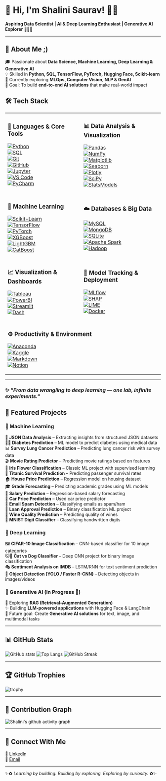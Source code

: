 # 🌟 Hi, I'm Shalini Saurav! 👩‍💻  
**Aspiring Data Scientist | AI & Deep Learning Enthusiast | Generative AI Explorer** 🧚🏻‍♀️

---

## 🚀 About Me ;)
  🎓 Passionate about **Data Science, Machine Learning, Deep Learning & Generative AI**  
  💡 Skilled in **Python, SQL, TensorFlow, PyTorch, Hugging Face, Scikit-learn**  
  🌱 Currently exploring **MLOps, Computer Vision, NLP & GenAI**  
  🎯 Goal: To build **end-to-end AI solutions** that make real-world impact  

## 🛠️ Tech Stack

<table>
<tr>
<td>

### 🐍 Languages & Core Tools  
[![Python](https://img.shields.io/badge/Python-3776AB?logo=python&logoColor=white)](https://www.python.org/)  
[![SQL](https://img.shields.io/badge/SQL-4479A1?logo=postgresql&logoColor=white)](https://www.postgresql.org/)  
[![Git](https://img.shields.io/badge/Git-F05032?logo=git&logoColor=white)](https://git-scm.com/)  
[![GitHub](https://img.shields.io/badge/GitHub-181717?logo=github&logoColor=white)](https://github.com/)  
[![Jupyter](https://img.shields.io/badge/Jupyter-F37626?logo=jupyter&logoColor=white)](https://jupyter.org/)  
[![VS Code](https://img.shields.io/badge/VS%20Code-0078D4?logo=visualstudiocode&logoColor=white)](https://code.visualstudio.com/)  
[![PyCharm](https://img.shields.io/badge/PyCharm-000000?logo=pycharm&logoColor=white)](https://www.jetbrains.com/pycharm/)

</td>
<td>

### 📊 Data Analysis & Visualization  
[![Pandas](https://img.shields.io/badge/Pandas-150458?logo=pandas&logoColor=white)](https://pandas.pydata.org/)  
[![NumPy](https://img.shields.io/badge/NumPy-013243?logo=numpy&logoColor=white)](https://numpy.org/)  
[![Matplotlib](https://img.shields.io/badge/Matplotlib-11557C?logo=plotly&logoColor=white)](https://matplotlib.org/)  
[![Seaborn](https://img.shields.io/badge/Seaborn-4C72B0?logo=python&logoColor=white)](https://seaborn.pydata.org/)  
[![Plotly](https://img.shields.io/badge/Plotly-3F4F75?logo=plotly&logoColor=white)](https://plotly.com/python/)  
[![SciPy](https://img.shields.io/badge/SciPy-8CAAE6?logo=scipy&logoColor=white)](https://scipy.org/)  
[![StatsModels](https://img.shields.io/badge/StatsModels-0C4B33?logo=python&logoColor=white)](https://www.statsmodels.org/)

</td>
</tr>

<tr>
<td>

### 🤖 Machine Learning  
[![Scikit-Learn](https://img.shields.io/badge/ScikitLearn-F7931E?logo=scikit-learn&logoColor=white)](https://scikit-learn.org/)  
[![TensorFlow](https://img.shields.io/badge/TensorFlow-FF6F00?logo=tensorflow&logoColor=white)](https://www.tensorflow.org/)  
[![PyTorch](https://img.shields.io/badge/PyTorch-EE4C2C?logo=pytorch&logoColor=white)](https://pytorch.org/)  
[![XGBoost](https://img.shields.io/badge/XGBoost-AA4A44?logo=python&logoColor=white)](https://xgboost.readthedocs.io/)  
[![LightGBM](https://img.shields.io/badge/LightGBM-0072B2?logo=python&logoColor=white)](https://lightgbm.readthedocs.io/)  
[![CatBoost](https://img.shields.io/badge/CatBoost-FFCC00?logo=python&logoColor=black)](https://catboost.ai/)

</td>
<td>

### ☁️ Databases & Big Data  
[![MySQL](https://img.shields.io/badge/MySQL-00758F?logo=mysql&logoColor=white)](https://www.mysql.com/)  
[![MongoDB](https://img.shields.io/badge/MongoDB-4EA94B?logo=mongodb&logoColor=white)](https://www.mongodb.com/)  
[![SQLite](https://img.shields.io/badge/SQLite-07405E?logo=sqlite&logoColor=white)](https://www.sqlite.org/)  
[![Apache Spark](https://img.shields.io/badge/Apache%20Spark-E25A1C?logo=apachespark&logoColor=white)](https://spark.apache.org/)  
[![Hadoop](https://img.shields.io/badge/Hadoop-66CCFF?logo=apachehadoop&logoColor=black)](https://hadoop.apache.org/)

</td>
</tr>

<tr>
<td>

### 📈 Visualization & Dashboards  
[![Tableau](https://img.shields.io/badge/Tableau-E97627?logo=tableau&logoColor=white)](https://www.tableau.com/)  
[![PowerBI](https://img.shields.io/badge/PowerBI-F2C811?logo=powerbi&logoColor=black)](https://powerbi.microsoft.com/)  
[![Streamlit](https://img.shields.io/badge/Streamlit-FF4B4B?logo=streamlit&logoColor=white)](https://streamlit.io/)  
[![Dash](https://img.shields.io/badge/Dash-008DE4?logo=plotly&logoColor=white)](https://dash.plotly.com/)

</td>
<td>

### 🧠 Model Tracking & Deployment  
[![MLflow](https://img.shields.io/badge/MLflow-0194E2?logo=mlflow&logoColor=white)](https://mlflow.org/)  
[![SHAP](https://img.shields.io/badge/SHAP-8A2BE2?logo=python&logoColor=white)](https://shap.readthedocs.io/)  
[![LIME](https://img.shields.io/badge/LIME-32CD32?logo=python&logoColor=white)](https://github.com/marcotcr/lime)  
[![Docker](https://img.shields.io/badge/Docker-2496ED?logo=docker&logoColor=white)](https://www.docker.com/)

</td>
</tr>

<tr>
<td colspan="2">

### ⚙️ Productivity & Environment  
[![Anaconda](https://img.shields.io/badge/Anaconda-44A833?logo=anaconda&logoColor=white)](https://www.anaconda.com/)  
[![Kaggle](https://img.shields.io/badge/Kaggle-20BEFF?logo=kaggle&logoColor=white)](https://www.kaggle.com/)  
[![Markdown](https://img.shields.io/badge/Markdown-000000?logo=markdown&logoColor=white)](https://www.markdownguide.org/)  
[![Notion](https://img.shields.io/badge/Notion-000000?logo=notion&logoColor=white)](https://www.notion.so/)

</td>
</tr>
</table>

---

### ✨ *"From data wrangling to deep learning — one lab, infinite experiments."*

## 📂 Featured Projects  

### 🔹 Machine Learning  
 📝 **JSON Data Analysis** – Extracting insights from structured JSON datasets  
 🧑‍⚕️ **Diabetes Prediction** – ML model to predict diabetes using medical data  
 📊 **Survey Lung Cancer Prediction** – Predicting lung cancer risk with survey data  
 🎬 **Movie Rating Predictor** – Predicting movie ratings based on features  
 🌸 **Iris Flower Classification** – Classic ML project with supervised learning  
 🚢 **Titanic Survival Prediction** – Predicting passenger survival rates  
 🏠 **House Price Prediction** – Regression model on housing dataset  
 🎓 **Grade Forecasting** – Predicting academic grades using ML models  
 💼 **Salary Prediction** – Regression-based salary forecasting  
 🚗 **Car Price Prediction** – Used car price predictor  
 📧 **Email Spam Detection** – Classifying emails as spam/ham  
 🏦 **Loan Approval Prediction** – Binary classification ML project  
 🍷 **Wine Quality Prediction** – Predicting quality of wines  
 🔢 **MNIST Digit Classifier** – Classifying handwritten digits  

### 🔹 Deep Learning  
🖼️ **CIFAR-10 Image Classification** – CNN-based classifier for 10 image categories  
🐱🐶 **Cat vs Dog Classifier** – Deep CNN project for binary image classification  
🎭 **Sentiment Analysis on IMDB** – LSTM/RNN for text sentiment prediction  
🎯 **Object Detection (YOLO / Faster R-CNN)** – Detecting objects in images/videos  

### 🔹 Generative AI (In Progress 🚧)  
🔮 Exploring **RAG (Retrieval-Augmented Generation)**  
✨ Building **LLM-powered applications** with Hugging Face & LangChain  
🎨 Future goal: Create **Generative AI solutions** for text, image, and multimodal tasks  

---

## 📊 GitHub Stats
![GitHub stats](https://github-readme-stats.vercel.app/api?username=SHALINISAURAV&show_icons=true&theme=radical)
![Top Langs](https://github-readme-stats.vercel.app/api/top-langs/?username=SHALINISAURAV&layout=compact&theme=radical)
![GitHub Streak](https://github-readme-streak-stats.herokuapp.com/?user=SHALINISAURAV&theme=radical)

---

## 🏆 GitHub Trophies
![trophy](https://github-profile-trophy.vercel.app/?username=SHALINISAURAV&theme=radical&no-frame=true&row=1&column=6)

---

## 🌱 Contribution Graph
![Shalini's github activity graph](https://github-readme-activity-graph.vercel.app/graph?username=SHALINISAURAV&theme=radical)

---

## 🌟 Connect With Me
💼 [LinkedIn](https://www.linkedin.com/in/shalini-saurav-649aa22b8/)  
📧 [Email](shalinisourv07@gmail.com)  

---

✨✿ *Learning by building. Building by exploring. Exploring by curiosity.* ✿✨  
